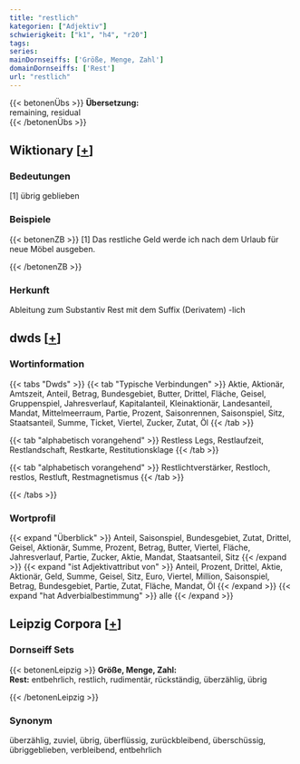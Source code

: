 ```yaml
---
title: "restlich"
kategorien: ["Adjektiv"]
schwierigkeit: ["k1", "h4", "r20"]
tags:
series:
mainDornseiffs: ['Größe, Menge, Zahl']
domainDornseiffs: ['Rest']
url: "restlich"
---
```


{{< betonenÜbs >}}
**Übersetzung:**  
remaining, residual  
{{< /betonenÜbs >}}

## Wiktionary [[+](https://de.wiktionary.org/wiki/restlich)]

### Bedeutungen
[1] übrig geblieben  

### Beispiele
{{< betonenZB >}}
[1] Das restliche Geld werde ich nach dem Urlaub für neue Möbel ausgeben.  

{{< /betonenZB >}}
### Herkunft
Ableitung zum Substantiv Rest mit dem Suffix (Derivatem) -lich  



## dwds [[+](https://www.dwds.de/wb/restlich)]

### Wortinformation
{{< tabs "Dwds" >}}
{{< tab "Typische Verbindungen" >}}
Aktie, Aktionär, Amtszeit, Anteil, Betrag, Bundesgebiet, Butter, Drittel, Fläche, Geisel, Gruppenspiel, Jahresverlauf, Kapitalanteil, Kleinaktionär, Landesanteil, Mandat, Mittelmeerraum, Partie, Prozent, Saisonrennen, Saisonspiel, Sitz, Staatsanteil, Summe, Ticket, Viertel, Zucker, Zutat, Öl
{{< /tab >}}

{{< tab "alphabetisch vorangehend" >}}
Restless Legs, Restlaufzeit, Restlandschaft, Restkarte, Restitutionsklage
{{< /tab >}}

{{< tab "alphabetisch vorangehend" >}}
Restlichtverstärker, Restloch, restlos, Restluft, Restmagnetismus
{{< /tab >}}

{{< /tabs >}}

### Wortprofil
{{< expand "Überblick" >}} Anteil, Saisonspiel, Bundesgebiet, Zutat, Drittel, Geisel, Aktionär, Summe, Prozent, Betrag, Butter, Viertel, Fläche, Jahresverlauf, Partie, Zucker, Aktie, Mandat, Staatsanteil, Sitz {{< /expand >}}
{{< expand "ist Adjektivattribut von" >}} Anteil, Prozent, Drittel, Aktie, Aktionär, Geld, Summe, Geisel, Sitz, Euro, Viertel, Million, Saisonspiel, Betrag, Bundesgebiet, Partie, Zutat, Fläche, Mandat, Öl {{< /expand >}}
{{< expand "hat Adverbialbestimmung" >}} alle {{< /expand >}}

## Leipzig Corpora [[+](https://corpora.uni-leipzig.de/en/res?word=restlich&corpusId=deu_newscrawl-public_2018)]

### Dornseiff Sets
{{< betonenLeipzig >}}
**Größe, Menge, Zahl:**  
**Rest:** entbehrlich, restlich, rudimentär, rückständig, überzählig, übrig  

{{< /betonenLeipzig >}}

### Synonym
überzählig, zuviel, übrig, überflüssig, zurückbleibend, überschüssig, übriggeblieben, verbleibend, entbehrlich

